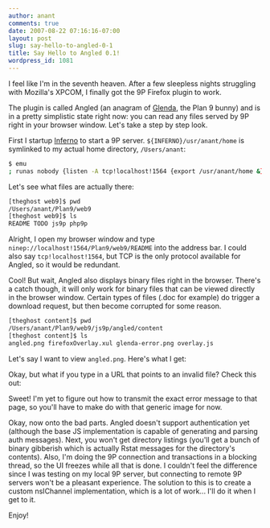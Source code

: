 ```yaml
---
author: anant
comments: true
date: 2007-08-22 07:16:16-07:00
layout: post
slug: say-hello-to-angled-0-1
title: Say Hello to Angled 0.1!
wordpress_id: 1081
---
```


I feel like I'm in the seventh heaven. After a few sleepless nights struggling with Mozilla's XPCOM, I finally got the 9P Firefox plugin to work.

The plugin is called Angled (an anagram of [Glenda](http://replay.waybackmachine.org/20070911164007/http://plan9.bell-labs.com/plan9/glenda.html), the Plan 9 bunny) and is in a pretty simplistic state right now: you can read any files served by 9P right in your browser window. Let's take a step by step look.

First I startup [Inferno](http://replay.waybackmachine.org/20070911164007/http://www.vitanuova.com/inferno/) to start a 9P server. `${INFERNO}/usr/anant/home` is symlinked to my actual home directory, `/Users/anant`:

``` bash
$ emu
; runas nobody {listen -A tcp!localhost!1564 {export /usr/anant/home &}}
```

Let's see what files are actually there:

``` bash
[theghost web9]$ pwd
/Users/anant/Plan9/web9
[theghost web9]$ ls
README TODO js9p php9p
```

Alright, I open my browser window and type `ninep://localhost!1564/Plan9/web9/README` into the address bar. I could also say `tcp!localhost!1564`, but TCP is the only protocol available for Angled, so it would be redundant.

Cool! But wait, Angled also displays binary files right in the browser. There's a catch though, it will only work for binary files that can be viewed directly in the browser window. Certain types of files (.doc for example) do trigger a download request, but then become corrupted for some reason.

``` bash
[theghost content]$ pwd
/Users/anant/Plan9/web9/js9p/angled/content
[theghost content]$ ls
angled.png firefoxOverlay.xul glenda-error.png overlay.js
```

Let's say I want to view `angled.png`. Here's what I get:

Okay, but what if you type in a URL that points to an invalid file? Check this out:

Sweet! I'm yet to figure out how to transmit the exact error message to that page, so you'll have to make do with that generic image for now.

Okay, now onto the bad parts. Angled doesn't support authentication yet (although the base JS implementation is capable of generating and parsing auth messages). Next, you won't get directory listings (you'll get a bunch of binary gibberish which is actually Rstat messages for the directory's contents). Also, I'm doing the 9P connection and transactions in a blocking thread, so the UI freezes while all that is done. I couldn't feel the difference since I was testing on my local 9P server, but connecting to remote 9P servers won't be a pleasant experience. The solution to this is to create a custom nsIChannel implementation, which is a lot of work... I'll do it when I get to it.

Enjoy!





